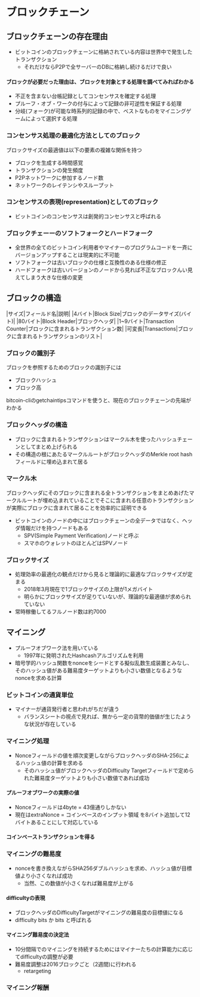 # ブロックチェーン
## ブロックチェーンの存在理由
- ビットコインのブロックチェーンに格納されている内容は世界中で発生したトランザクション
    - それだけならP2Pで全サーバーのDBに格納し続けるだけで良い

#### ブロックが必要だった理由は、ブロックを対象とする処理を調べてみればわかる
- 不正を含まない台帳記録としてコンセンサスを確定する処理
- プルーフ・オブ・ワークの付与によって記録の非可逆性を保証する処理
- 分岐(フォーク)が可能な時系列的記録の中で、ベストなものをマイニングゲームによって選択する処理

### コンセンサス処理の最適化方法としてのブロック
ブロックサイズの最適値は以下の要素の複雑な関係を持つ
- ブロックを生成する時間感覚
- トランザクションの発生頻度
- P2Pネットワークに参加するノード数
- ネットワークのレイテンシやスループット

### コンセンサスの表現(representation)としてのブロック
- ビットコインのコンセンサスは創発的コンセンサスと呼ばれる

### ブロックチェーーのソフトフォークとハードフォーク
- 全世界の全てのビットコイン利用者やマイナーのプログラムコードを一斉にバージョンアップすることは現実的に不可能
- ソフトフォークは古いブロックの仕様と互換性のある仕様の修正
- ハードフォークは古いバージョンのノードから見れば不正なブロックんい見えてしまう大きな仕様の変更

## ブロックの構造
|サイズ|フィールド名|説明|
|4バイト|Block Size|ブロックのデータサイズ(バイト)|
|80バイト|Block Header|ブロックヘッダ|
|1~9バイト|Transaction Counter|ブロックに含まれるトランザクション数|
|可変長|Transactions|ブロックに含まれるトランザクションのリスト|

### ブロックの識別子
ブロックを参照するためのブロックの識別子には
- ブロックハッシュ
- ブロック高

bitcoin-cliのgetchaintipsコマンドを使うと、現在のブロックチェーンの先端がわかる

### ブロックヘッダの構造
- ブロックに含まれるトランザクションはマークル木を使ったハッシュチェーンとしてまとめ上げられる
- その構造の根にあたるマークルルートがブロックヘッダのMerkle root hashフィールドに埋め込まれて居る

### マークル木
ブロックヘッダにそのブロックに含まれる全トランザクションをまとめあげたマークルルートが埋め込まれていることでそこに含まれる任意のトランザクションが実際にブロックに含まれて居ることを効率的に証明できる

- ビットコインのノードの中にはブロックチェーンの全データではなく、ヘッダ情報だけを持つノードもある
    - SPV(Simple Payment Verification)ノードと呼ぶ
    - スマホのウォレットのほとんどはSPVノード

### ブロックサイズ
- 処理効率の最適化の観点だけから見ると理論的に最適なブロックサイズが定まる
    - 2018年3月現在で1ブロックサイズの上限が1メガバイト
    - 明らかにブロックサイズが足りていないが、理論的な最適値が求められていない
- 常時稼働してるフルノード数は約7000

## マイニング
- プルーフオブワーク法を用いている
    - 1997年に発明されたHashcashアルゴリズムを利用
- 暗号学的ハッシュ関数をnonceをシードとする擬似乱数生成装置とみなし、そのハッシュ値がある難易度ターゲットよりも小さい数値となるようなnonceを求める計算

### ビットコインの通貨単位
- マイナーが通貨発行者と思われがちだが違う
    - バランスシートの視点で見れば、無から一定の貨幣的価値が生じたような状況が存在している

### マイニング処理
- Nonceフィールドの値を順次変更しながらブロックヘッダのSHA-256によるハッシュ値の計算を求める
    - そのハッシュ値がブロックヘッダのDifficulty Targetフィールドで定められた難易度ターゲットよりも小さい数値であれば成功

#### プルーフオブワークの実際の値
- Nonceフィールドは4byte = 43億通りしかない
- 現在はextraNonce = コインベースのインプット領域 を8バイト追加して12バイトあることにして対応している 

#### コインベーストランザクションを得る

### マイニングの難易度
- nonceを書き換えながらSHA256ダブルハッシュを求め、ハッシュ値が目標値より小さくなれば成功
    - 当然、この数値が小さくなれば難易度が上がる

#### difficultyの表現
- ブロックヘッダのDifficultyTargetがマイニングの難易度の目標値になる
- difficulty bits か bits と呼ばれる

#### マイニング難易度の決定法
- 10分間隔でのマイニングを持続するためにはマイナーたちの計算能力に応じてdifficultyの調整が必要
- 難易度調整は2016ブロックごと（2週間)に行われる
    - retargeting

### マイニング報酬








































